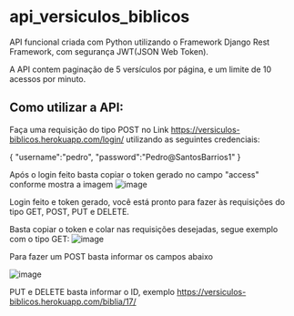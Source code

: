 # api_versiculos_biblicos

API funcional criada com Python utilizando o Framework Django Rest Framework, com segurança JWT(JSON Web Token).

A API contem paginação de 5 versículos por página, e um limite de 10 acessos por minuto.

## Como utilizar a API:

Faça uma requisição do tipo POST no Link https://versiculos-biblicos.herokuapp.com/login/ utilizando as seguintes credenciais: 

{
	"username":"pedro",
	"password":"Pedro@SantosBarrios1"
}

Após o login feito basta copiar o token gerado no campo "access" conforme mostra a imagem
![image](https://user-images.githubusercontent.com/99411247/175166801-bdbad805-0e0c-459e-b547-1e79be09b752.png)

Login feito e token gerado, você está pronto para fazer às requisições do tipo GET, POST, PUT e DELETE.

Basta copiar o token e colar nas requisições desejadas, segue exemplo com o tipo GET:
![image](https://user-images.githubusercontent.com/99411247/175167045-f69be4cb-5470-4a01-80ee-7a3994f6be27.png)

Para fazer um POST basta informar os campos abaixo



![image](https://user-images.githubusercontent.com/99411247/175167190-6a9e1065-adf8-4d0e-960f-c94015890dad.png)

PUT e DELETE basta informar o ID, exemplo https://versiculos-biblicos.herokuapp.com/biblia/17/
